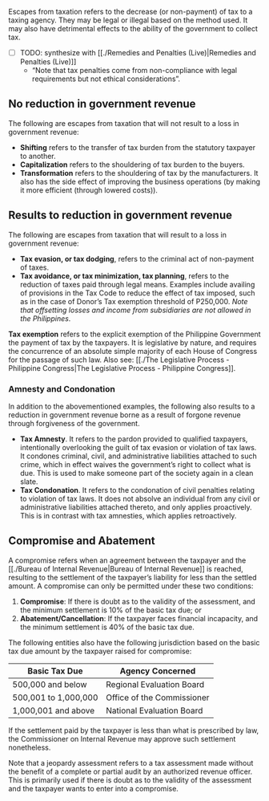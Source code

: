 Escapes from taxation refers to the decrease (or non-payment) of tax to a taxing agency. They may be legal or illegal based on the method used. It may also have detrimental effects to the ability of the government to collect tax.

- [ ] TODO: synthesize with [[./Remedies and Penalties (Live)|Remedies and Penalties (Live)]]
	- “Note that tax penalties come from non-compliance with legal requirements but not ethical considerations”.
## No reduction in government revenue
The following are escapes from taxation that will not result to a loss in government revenue:
- **Shifting** refers to the transfer of tax burden from the statutory taxpayer to another.
- **Capitalization** refers to the shouldering of tax burden to the buyers.
- **Transformation** refers to the shouldering of tax by the manufacturers. It also has the side effect of improving the business operations (by making it more efficient (through lowered costs)).

## Results to reduction in government revenue
The following are escapes from taxation that will result to a loss in government revenue:
- **Tax evasion, or tax dodging**, refers to the criminal act of non-payment of taxes.
- **Tax avoidance, or tax minimization, tax planning**, refers to the reduction of taxes paid through legal means. Examples include availing of provisions in the Tax Code to reduce the effect of tax imposed, such as in the case of Donor’s Tax exemption threshold of P250,000. *Note that offsetting losses and income from subsidiaries are not allowed in the Philippines*.

**Tax exemption** refers to the explicit exemption of the Philippine Government the payment of tax by the taxpayers. It is legislative by nature, and requires the concurrence of an absolute simple majority of each House of Congress for the passage of such law. Also see: [[./The Legislative Process - Philippine Congress|The Legislative Process - Philippine Congress]].

### Amnesty and Condonation
In addition to the abovementioned examples, the following also results to a reduction in government revenue borne as a result of forgone revenue through forgiveness of the government.
- **Tax Amnesty**. It refers to the pardon provided to qualified taxpayers, intentionally overlooking the guilt of tax evasion or violation of tax laws. It condones criminal, civil, and administrative liabilities attached to such crime, which in effect waives the government’s right to collect what is due. This is used to make someone part of the society again in a clean slate.
- **Tax Condonation**. It refers to the condonation of civil penalties relating to violation of tax laws. It does not absolve an individual from any civil or administrative liabilities attached thereto, and only applies proactively. This is in contrast with tax amnesties, which applies retroactively.

## Compromise and Abatement
A compromise refers when an agreement between the taxpayer and the [[./Bureau of Internal Revenue|Bureau of Internal Revenue]] is reached, resulting to the settlement of the taxpayer’s liability for less than the settled amount. A compromise can only be permitted under these two conditions:
1. **Compromise**: If there is doubt as to the validity of the assessment, and the minimum settlement is 10% of the basic tax due; or
2. **Abatement/Cancellation**: If the taxpayer faces financial incapacity, and the minimum settlement is 40% of the basic tax due.

The following entities also have the following jurisdiction based on the basic tax due amount by the taxpayer raised for compromise:

| Basic Tax Due        | Agency Concerned           |
| -------------------- | -------------------------- |
| 500,000 and below    | Regional Evaluation Board  |
| 500,001 to 1,000,000 | Office of the Commissioner |
| 1,000,001 and above  | National Evaluation Board  |

If the settlement paid by the taxpayer is less than what is prescribed by law, the Commissioner on Internal Revenue may approve such settlement nonetheless.

Note that a jeopardy assessment refers to a tax assessment made without the benefit of a complete or partial audit by an authorized revenue officer. This is primarily used if there is doubt as to the validity of the assessment and the taxpayer wants to enter into a compromise.
